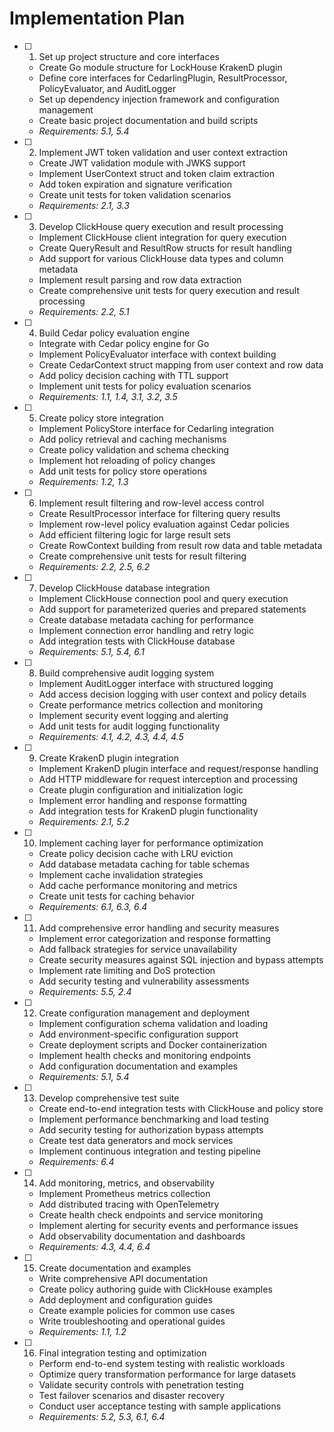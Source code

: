# Implementation Plan

- [ ] 1. Set up project structure and core interfaces
  - Create Go module structure for LockHouse KrakenD plugin
  - Define core interfaces for CedarlingPlugin, ResultProcessor, PolicyEvaluator, and AuditLogger
  - Set up dependency injection framework and configuration management
  - Create basic project documentation and build scripts
  - _Requirements: 5.1, 5.4_

- [ ] 2. Implement JWT token validation and user context extraction
  - Create JWT validation module with JWKS support
  - Implement UserContext struct and token claim extraction
  - Add token expiration and signature verification
  - Create unit tests for token validation scenarios
  - _Requirements: 2.1, 3.3_

- [ ] 3. Develop ClickHouse query execution and result processing
  - Implement ClickHouse client integration for query execution
  - Create QueryResult and ResultRow structs for result handling
  - Add support for various ClickHouse data types and column metadata
  - Implement result parsing and row data extraction
  - Create comprehensive unit tests for query execution and result processing
  - _Requirements: 2.2, 5.1_

- [ ] 4. Build Cedar policy evaluation engine
  - Integrate with Cedar policy engine for Go
  - Implement PolicyEvaluator interface with context building
  - Create CedarContext struct mapping from user context and row data
  - Add policy decision caching with TTL support
  - Implement unit tests for policy evaluation scenarios
  - _Requirements: 1.1, 1.4, 3.1, 3.2, 3.5_

- [ ] 5. Create policy store integration
  - Implement PolicyStore interface for Cedarling integration
  - Add policy retrieval and caching mechanisms
  - Create policy validation and schema checking
  - Implement hot reloading of policy changes
  - Add unit tests for policy store operations
  - _Requirements: 1.2, 1.3_

- [ ] 6. Implement result filtering and row-level access control
  - Create ResultProcessor interface for filtering query results
  - Implement row-level policy evaluation against Cedar policies
  - Add efficient filtering logic for large result sets
  - Create RowContext building from result row data and table metadata
  - Create comprehensive unit tests for result filtering
  - _Requirements: 2.2, 2.5, 6.2_

- [ ] 7. Develop ClickHouse database integration
  - Implement ClickHouse connection pool and query execution
  - Add support for parameterized queries and prepared statements
  - Create database metadata caching for performance
  - Implement connection error handling and retry logic
  - Add integration tests with ClickHouse database
  - _Requirements: 5.1, 5.4, 6.1_

- [ ] 8. Build comprehensive audit logging system
  - Implement AuditLogger interface with structured logging
  - Add access decision logging with user context and policy details
  - Create performance metrics collection and monitoring
  - Implement security event logging and alerting
  - Add unit tests for audit logging functionality
  - _Requirements: 4.1, 4.2, 4.3, 4.4, 4.5_

- [ ] 9. Create KrakenD plugin integration
  - Implement KrakenD plugin interface and request/response handling
  - Add HTTP middleware for request interception and processing
  - Create plugin configuration and initialization logic
  - Implement error handling and response formatting
  - Add integration tests for KrakenD plugin functionality
  - _Requirements: 2.1, 5.2_

- [ ] 10. Implement caching layer for performance optimization
  - Create policy decision cache with LRU eviction
  - Add database metadata caching for table schemas
  - Implement cache invalidation strategies
  - Add cache performance monitoring and metrics
  - Create unit tests for caching behavior
  - _Requirements: 6.1, 6.3, 6.4_

- [ ] 11. Add comprehensive error handling and security measures
  - Implement error categorization and response formatting
  - Add fallback strategies for service unavailability
  - Create security measures against SQL injection and bypass attempts
  - Implement rate limiting and DoS protection
  - Add security testing and vulnerability assessments
  - _Requirements: 5.5, 2.4_

- [ ] 12. Create configuration management and deployment
  - Implement configuration schema validation and loading
  - Add environment-specific configuration support
  - Create deployment scripts and Docker containerization
  - Implement health checks and monitoring endpoints
  - Add configuration documentation and examples
  - _Requirements: 5.1, 5.4_

- [ ] 13. Develop comprehensive test suite
  - Create end-to-end integration tests with ClickHouse and policy store
  - Implement performance benchmarking and load testing
  - Add security testing for authorization bypass attempts
  - Create test data generators and mock services
  - Implement continuous integration and testing pipeline
  - _Requirements: 6.4_

- [ ] 14. Add monitoring, metrics, and observability
  - Implement Prometheus metrics collection
  - Add distributed tracing with OpenTelemetry
  - Create health check endpoints and service monitoring
  - Implement alerting for security events and performance issues
  - Add observability documentation and dashboards
  - _Requirements: 4.3, 4.4, 6.4_

- [ ] 15. Create documentation and examples
  - Write comprehensive API documentation
  - Create policy authoring guide with ClickHouse examples
  - Add deployment and configuration guides
  - Create example policies for common use cases
  - Write troubleshooting and operational guides
  - _Requirements: 1.1, 1.2_

- [ ] 16. Final integration testing and optimization
  - Perform end-to-end system testing with realistic workloads
  - Optimize query transformation performance for large datasets
  - Validate security controls with penetration testing
  - Test failover scenarios and disaster recovery
  - Conduct user acceptance testing with sample applications
  - _Requirements: 5.2, 5.3, 6.1, 6.4_